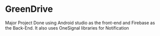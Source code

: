 # GreenDrive
Major Project Done using Android studio as the front-end and Firebase as the Back-End. It also uses OneSignal libraries for Notification
